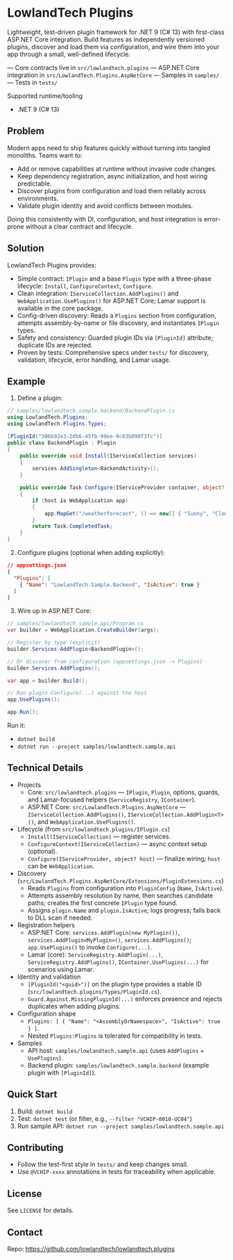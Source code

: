 ﻿# LowlandTech Plugins

Lightweight, test-driven plugin framework for .NET 9 (C# 13) with first-class ASP.NET Core integration. Build features as independently versioned plugins, discover and load them via configuration, and wire them into your app through a small, well-defined lifecycle.

— Core contracts live in `src/lowlandtech.plugins`
— ASP.NET Core integration in `src/LowlandTech.Plugins.AspNetCore`
— Samples in `samples/`
— Tests in `tests/`

Supported runtime/tooling
- .NET 9 (C# 13)

## Problem

Modern apps need to ship features quickly without turning into tangled monoliths. Teams want to:
- Add or remove capabilities at runtime without invasive code changes.
- Keep dependency registration, async initialization, and host wiring predictable.
- Discover plugins from configuration and load them reliably across environments.
- Validate plugin identity and avoid conflicts between modules.

Doing this consistently with DI, configuration, and host integration is error-prone without a clear contract and lifecycle.

## Solution

LowlandTech Plugins provides:
- Simple contract: `IPlugin` and a base `Plugin` type with a three-phase lifecycle: `Install`, `ConfigureContext`, `Configure`.
- Clean integration: `IServiceCollection.AddPlugins()` and `WebApplication.UsePlugins()` for ASP.NET Core; Lamar support is available in the core package.
- Config-driven discovery: Reads a `Plugins` section from configuration, attempts assembly-by-name or file discovery, and instantiates `IPlugin` types.
- Safety and consistency: Guarded plugin IDs via `[PluginId]` attribute; duplicate IDs are rejected.
- Proven by tests: Comprehensive specs under `tests/` for discovery, validation, lifecycle, error handling, and Lamar usage.

## Example

1) Define a plugin:

```csharp
// samples/lowlandtech.sample.backend/BackendPlugin.cs
using LowlandTech.Plugins;
using LowlandTech.Plugins.Types;

[PluginId("306b92e3-2db6-45fb-99ee-9c63b090f3fc")]
public class BackendPlugin : Plugin
{
    public override void Install(IServiceCollection services)
    {
        services.AddSingleton<BackendActivity>();
    }

    public override Task Configure(IServiceProvider container, object? host = null)
    {
        if (host is WebApplication app)
        {
            app.MapGet("/weatherforecast", () => new[] { "Sunny", "Cloudy" });
        }
        return Task.CompletedTask;
    }
}
```

2) Configure plugins (optional when adding explicitly):

```json
// appsettings.json
{
  "Plugins": [
    { "Name": "LowlandTech.Sample.Backend", "IsActive": true }
  ]
}
```

3) Wire up in ASP.NET Core:

```csharp
// samples/lowlandtech.sample.api/Program.cs
var builder = WebApplication.CreateBuilder(args);

// Register by type (explicit)
builder.Services.AddPlugin<BackendPlugin>();

// Or discover from configuration (appsettings.json -> Plugins)
builder.Services.AddPlugins();

var app = builder.Build();

// Run plugin Configure(...) against the host
app.UsePlugins();

app.Run();
```

Run it:
- `dotnet build`
- `dotnet run --project samples/lowlandtech.sample.api`

## Technical Details

- Projects
  - Core: `src/lowlandtech.plugins` — `IPlugin`, `Plugin`, options, guards, and Lamar-focused helpers (`ServiceRegistry`, `IContainer`).
  - ASP.NET Core: `src/LowlandTech.Plugins.AspNetCore` — `IServiceCollection.AddPlugins()`, `IServiceCollection.AddPlugin<T>()`, and `WebApplication.UsePlugins()`.
- Lifecycle (from `src/lowlandtech.plugins/IPlugin.cs`)
  - `Install(IServiceCollection)` — register services.
  - `ConfigureContext(IServiceCollection)` — async context setup (optional).
  - `Configure(IServiceProvider, object? host)` — finalize wiring; `host` can be `WebApplication`.
- Discovery (`src/LowlandTech.Plugins.AspNetCore/Extensions/PluginExtensions.cs`)
  - Reads `Plugins` from configuration into `PluginConfig` (`Name`, `IsActive`).
  - Attempts assembly resolution by name, then searches candidate paths; creates the first concrete `IPlugin` type found.
  - Assigns `plugin.Name` and `plugin.IsActive`; logs progress; falls back to DLL scan if needed.
- Registration helpers
  - ASP.NET Core: `services.AddPlugin(new MyPlugin())`, `services.AddPlugin<MyPlugin>()`, `services.AddPlugins()`; `app.UsePlugins()` to invoke `Configure(...)`.
  - Lamar (core): `ServiceRegistry.AddPlugin(...)`, `ServiceRegistry.AddPlugins()`, `IContainer.UsePlugins(...)` for scenarios using Lamar.
- Identity and validation
  - `[PluginId("<guid>")]` on the plugin type provides a stable ID (`src/lowlandtech.plugins/Types/PluginId.cs`).
  - `Guard.Against.MissingPluginId(...)` enforces presence and rejects duplicates when adding plugins.
- Configuration shape
  - `Plugins: [ { "Name": "<AssemblyOrNamespace>", "IsActive": true } ]`.
  - Nested `Plugins:Plugins` is tolerated for compatibility in tests.
- Samples
  - API host: `samples/lowlandtech.sample.api` (uses `AddPlugins` + `UsePlugins`).
  - Backend plugin: `samples/lowlandtech.sample.backend` (example plugin with `[PluginId]`).

## Quick Start

1) Build: `dotnet build`
2) Test: `dotnet test` (or filter, e.g., `--filter "VCHIP-0010-UC04"`)
3) Run sample API: `dotnet run --project samples/lowlandtech.sample.api`

## Contributing

- Follow the test-first style in `tests/` and keep changes small.
- Use `@VCHIP-xxxx` annotations in tests for traceability when applicable.

## License

See `LICENSE` for details.

## Contact

Repo: https://github.com/lowlandtech/lowlandtech.plugins
